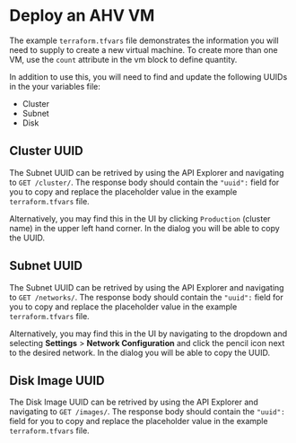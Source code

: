 # Deploy an AHV VM

The example `terraform.tfvars` file demonstrates the information you will need to supply to create a new virtual machine. To create more than one VM, use the `count` attribute in the vm block to define quantity.

In addition to use this, you will need to find and update the following UUIDs in the your variables file:

* Cluster
* Subnet
* Disk

## Cluster UUID

The Subnet UUID can be retrived by using the API Explorer and navigating to `GET /cluster/`. The response body should contain the `"uuid":` field for you to copy and replace the placeholder value in the example `terraform.tfvars` file. 

Alternatively, you may find this in the UI by clicking `Production` (cluster name) in the upper left hand corner. In the dialog you will be able to copy the UUID. 

## Subnet UUID

The Subnet UUID can be retrived by using the API Explorer and navigating to `GET /networks/`. The response body should contain the `"uuid":` field for you to copy and replace the placeholder value in the example `terraform.tfvars` file.

Alternatively, you may find this in the UI by navigating to the dropdown and selecting **Settings** > **Network Configuration** and click the pencil icon next to the desired network. In the dialog you will be able to copy the UUID. 

## Disk Image UUID

The Disk Image UUID can be retrived by using the API Explorer and navigating to `GET /images/`. The response body should contain the `"uuid":` field for you to copy and replace the placeholder value in the example `terraform.tfvars` file.